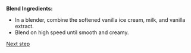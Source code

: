 **Blend Ingredients:**
   - In a blender, combine the softened vanilla ice cream, milk, and vanilla extract.
   - Blend on high speed until smooth and creamy. 

[Next step](../step-3/step-3.md)